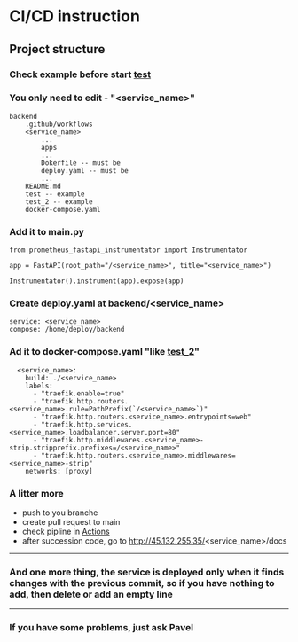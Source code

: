 # CI/CD instruction

## Project structure

### Check example before start [test](https://github.com/GoatsTEAM/backend/tree/main/test)

### You only need to edit - "<service_name>"

```
backend
    .github/workflows
    <service_name>
        ...
        apps
        ...
        Dokerfile -- must be
        deploy.yaml -- must be
        ...
    README.md
    test -- example
    test_2 -- example
    docker-compose.yaml
```

### Add it to main.py 

```
from prometheus_fastapi_instrumentator import Instrumentator

app = FastAPI(root_path="/<service_name>", title="<service_name>")

Instrumentator().instrument(app).expose(app)
```
### Create deploy.yaml at backend/<service_name>
```
service: <service_name>
compose: /home/deploy/backend
```


### Ad it to docker-compose.yaml "like [test_2](https://github.com/GoatsTEAM/backend/blob/main/docker-compose.yaml)"

```
  <service_name>:
    build: ./<service_name>
    labels:
      - "traefik.enable=true"
      - "traefik.http.routers.<service_name>.rule=PathPrefix(`/<service_name>`)"
      - "traefik.http.routers.<service_name>.entrypoints=web"
      - "traefik.http.services.<service_name>.loadbalancer.server.port=80"
      - "traefik.http.middlewares.<service_name>-strip.stripprefix.prefixes=/<service_name>"
      - "traefik.http.routers.<service_name>.middlewares=<service_name>-strip"
    networks: [proxy]
```
### A litter more
- push to you branche 
- create pull request to main
- check pipline in [Actions](https://github.com/GoatsTEAM/backend/actions)
- after succession code, go to http://45.132.255.35/<service_name>/docs
---
### And one more thing, the service is deployed only when it finds changes with the previous commit, so if you have nothing to add, then delete or add an empty line
---
### If you have some problems, just ask Pavel
